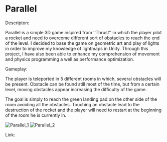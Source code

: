 # Parallel
Descripton:

Parallel is a simple 3D game inspired from ‘‘Thrust’’ in which the player pilot a rocket and need to overcome different sort of obstacles to reach the end of the level. I decided to base the game on geometric art and play of lights in order to improve my knowledge of lightmaps in Unity. Through this project, I have also been able to enhance my comprehension of movement and physics programming a well as performance optimization.

Gameplay:

The player is teleported in 5 different rooms in which, several obstacles will be present. Obstacle can be found still most of the time, but from a certain level, moving obstacles appear increasing the difficulty of the game.

The goal is simply to reach the green landing pad on the other side of the room avoiding all the obstacles. Touching an obstacle lead to the destruction of the rocket and the player will need to restart at the beginning of the room he is currently in. 

![Parallel_1](https://user-images.githubusercontent.com/66731438/99527447-28de4300-29e0-11eb-80bc-ece4cd32edff.PNG)
![Parallel_2](https://user-images.githubusercontent.com/66731438/99527719-9e4a1380-29e0-11eb-9551-410c49d73084.PNG)

Link: 
